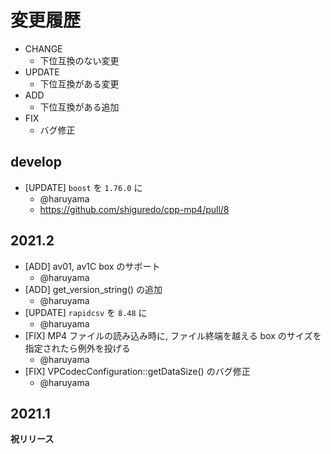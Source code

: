 # 変更履歴

- CHANGE
    - 下位互換のない変更
- UPDATE
    - 下位互換がある変更
- ADD
    - 下位互換がある追加
- FIX
    - バグ修正


## develop

- [UPDATE] `boost` を `1.76.0` に
    - @haruyama
    - https://github.com/shiguredo/cpp-mp4/pull/8

## 2021.2

- [ADD] av01, av1C box のサポート
    - @haruyama
- [ADD] get_version_string() の追加
    - @haruyama
- [UPDATE] `rapidcsv` を `8.48` に
    - @haruyama
- [FIX] MP4 ファイルの読み込み時に, ファイル終端を越える box のサイズを指定されたら例外を投げる
    - @haruyama
- [FIX] VPCodecConfiguration::getDataSize() のバグ修正
    - @haruyama

## 2021.1

**祝リリース**
